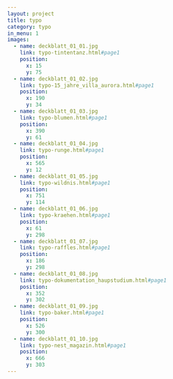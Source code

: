 ```yaml
---
layout: project
title: typo
category: typo
in_menu: 1
images:
  - name: deckblatt_01_01.jpg
    link: typo-tintentanz.html#page1
    position:
      x: 15
      y: 75
  - name: deckblatt_01_02.jpg
    link: typo-15_jahre_villa_aurora.html#page1
    position:
      x: 190
      y: 34
  - name: deckblatt_01_03.jpg
    link: typo-blumen.html#page1
    position:
      x: 390
      y: 61
  - name: deckblatt_01_04.jpg
    link: typo-runge.html#page1
    position:
      x: 565
      y: 12
  - name: deckblatt_01_05.jpg
    link: typo-wildnis.html#page1
    position:
      x: 751
      y: 114
  - name: deckblatt_01_06.jpg
    link: typo-kraehen.html#page1
    position:
      x: 61
      y: 298
  - name: deckblatt_01_07.jpg
    link: typo-raffles.html#page1
    position:
      x: 186
      y: 298
  - name: deckblatt_01_08.jpg
    link: typo-dokumentation_haupstudium.html#page1
    position:
      x: 352
      y: 302
  - name: deckblatt_01_09.jpg
    link: typo-baker.html#page1
    position:
      x: 526
      y: 300
  - name: deckblatt_01_10.jpg
    link: typo-nest_magazin.html#page1
    position:
      x: 666
      y: 303
---
```


